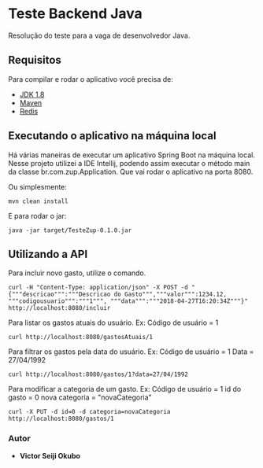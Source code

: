 # Teste Backend Java

Resolução do teste para a vaga de desenvolvedor Java.

## Requisitos 

Para compilar e rodar o aplicativo você precisa de:

 - [JDK 1.8](http://www.oracle.com/technetwork/java/javase/downloads/jdk8-downloads-2133151.html)
 - [Maven](https://maven.apache.org)
 - [Redis](https://redis.io/)
 
## Executando o aplicativo na máquina local

Há várias maneiras de executar um aplicativo Spring Boot na máquina local. Nesse projeto utilizei a IDE Intellij, podendo assim executar o método main da classe br.com.zup.Application. Que vai rodar o aplicativo na porta 8080.

Ou simplesmente:

```
mvn clean install
```

E para rodar o jar:

```
java -jar target/TesteZup-0.1.0.jar
```

## Utilizando a API

Para incluir novo gasto, utilize o comando.

```
curl -H "Content-Type: application/json" -X POST -d "{"""descricao""":"""Descricao do Gasto""","""valor""":1234.12, """codigousuario""":"""1""", """data""":"""2018-04-27T16:20:34Z"""}" http://localhost:8080/incluir
```

Para listar os gastos atuais do usuário.
Ex:
Código de usuário = 1

```
curl http://localhost:8080/gastosAtuais/1
```

Para filtrar os gastos pela data do usuário.
Ex:
Código de usuário = 1
Data = 27/04/1992

```
curl http://localhost:8080/gastos/1?data=27/04/1992
```

Para modificar a categoria de um gasto.
Ex:
Código de usuário = 1
id do gasto = 0
nova categoria = "novaCategoria"

```
curl -X PUT -d id=0 -d categoria=novaCategoria http://localhost:8080/gastos/1
```

### Autor

* **Victor Seiji Okubo**